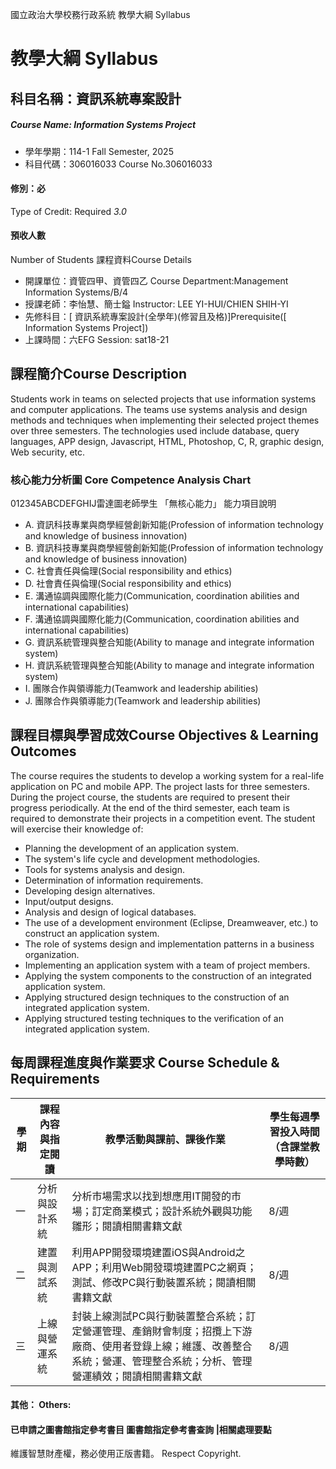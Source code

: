 國立政治大學校務行政系統 教學大綱 Syllabus
# 教學大綱 Syllabus
##  科目名稱：資訊系統專案設計 
#####  Course Name: Information Systems Project
  * 學年學期：114-1 Fall Semester, 2025 
  * 科目代碼：306016033 Course No.306016033
#### 修別：必
Type of Credit: Required 
_3.0_
#### 預收人數
Number of Students
課程資料Course Details
  * 開課單位：資管四甲、資管四乙 Course Department:Management Information Systems/B/4 
  * 授課老師：李怡慧、簡士鎰 Instructor: LEE YI-HUI/CHIEN SHIH-YI 
  * 先修科目：[ 資訊系統專案設計(全學年)(修習且及格)]Prerequisite([ Information Systems Project])
  * 上課時間：六EFG Session: sat18-21
##  課程簡介Course Description
Students work in teams on selected projects that use information systems and computer applications. The teams use systems analysis and design methods and techniques when implementing their selected project themes over three semesters. The technologies used include database, query languages, APP design, Javascript, HTML, Photoshop, C, R, graphic design, Web security, etc.
###  核心能力分析圖 Core Competence Analysis Chart
012345ABCDEFGHIJ雷達圖老師學生
「無核心能力」 
能力項目說明
  * A. 資訊科技專業與商學經營創新知能(Profession of information technology and knowledge of business innovation)
  * B. 資訊科技專業與商學經營創新知能(Profession of information technology and knowledge of business innovation)
  * C. 社會責任與倫理(Social responsibility and ethics)
  * D. 社會責任與倫理(Social responsibility and ethics)
  * E. 溝通協調與國際化能力(Communication, coordination abilities and international capabilities)
  * F. 溝通協調與國際化能力(Communication, coordination abilities and international capabilities)
  * G. 資訊系統管理與整合知能(Ability to manage and integrate information system)
  * H. 資訊系統管理與整合知能(Ability to manage and integrate information system)
  * I. 團隊合作與領導能力(Teamwork and leadership abilities)
  * J. 團隊合作與領導能力(Teamwork and leadership abilities)
##  課程目標與學習成效Course Objectives & Learning Outcomes 
The course requires the students to develop a working system for a real-life application on PC and mobile APP. The project lasts for three semesters. During the project course, the students are required to present their progress periodically. At the end of the third semester, each team is required to demonstrate their projects in a competition event.
The student will exercise their knowledge of:
  * Planning the development of an application system.
  * The system's life cycle and development methodologies.
  * Tools for systems analysis and design.
  * Determination of information requirements.
  * Developing design alternatives.
  * Input/output designs.
  * Analysis and design of logical databases.
  * The use of a development environment (Eclipse, Dreamweaver, etc.) to construct an application system.
  * The role of systems design and implementation patterns in a business organization.
  * Implementing an application system with a team of project members.
  * Applying the system components to the construction of an integrated application system.
  * Applying structured design techniques to the construction of an integrated application system.
  * Applying structured testing techniques to the verification of an integrated application system.
##  每周課程進度與作業要求 Course Schedule & Requirements
學期 | 課程內容與指定閱讀 | 教學活動與課前、課後作業 |  學生每週學習投入時間 （含課堂教學時數）  
---|---|---|---  
一 | 分析與設計系統 | 分析市場需求以找到想應用IT開發的市場；訂定商業模式；設計系統外觀與功能雛形；閱讀相關書籍文獻 | 8/週  
二 | 建置與測試系統 | 利用APP開發環境建置iOS與Android之APP；利用Web開發環境建置PC之網頁；測試、修改PC與行動裝置系統；閱讀相關書籍文獻 | 8/週  
三 | 上線與營運系統 | 封裝上線測試PC與行動裝置整合系統；訂定營運管理、產銷財會制度；招攬上下游廠商、使用者登錄上線；維護、改善整合系統；營運、管理整合系統；分析、管理營運績效；閱讀相關書籍文獻 | 8/週  
####  其他： Others:
####  已申請之圖書館指定參考書目  圖書館指定參考書查詢 |相關處理要點
維護智慧財產權，務必使用正版書籍。 Respect Copyright.